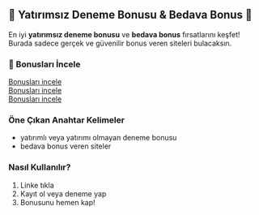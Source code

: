 ## 🚀 Yatırımsız Deneme Bonusu & Bedava Bonus 🎉

En iyi **yatırımsız deneme bonusu** ve **bedava bonus** fırsatlarını keşfet!  
Burada sadece gerçek ve güvenilir bonus veren siteleri bulacaksın.

### 📢 Bonusları İncele  
[Bonusları incele](https://heylink.me/voxbonus/)  
[Bonusları incele](https://heylink.me/voxbonus/)  
[Bonusları incele](https://heylink.me/voxbonus/)

### Öne Çıkan Anahtar Kelimeler  
- yatırımlı veya yatırımı olmayan deneme bonusu  
- bedava bonus veren siteler

### Nasıl Kullanılır?  
1. Linke tıkla  
2. Kayıt ol veya deneme yap  
3. Bonusunu hemen kap!
